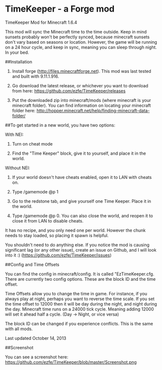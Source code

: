 TimeKeeper - a Forge mod
=============

TimeKeeper Mod for Minecraft 1.6.4

This mod will sync the Minecraft time to the time outside. Keep in mind sunsets probably won't be perfectly synced, because minecraft sunsets don't vary based on seasons or location. However, the game will be running on a 24 hour cycle, and keep in sync, meaning you can sleep through night. In your bed.

##Installation

1. Install forge (http://files.minecraftforge.net). This mod was last tested and built with 9.11.1.916.

2. Go download the latest release, or whichever you want to download from here: https://github.com/ezfe/TimeKeeper/releases

3. Put the downloaded zip into minecraft/mods (where minecraft is your minecraft folder). You can find information on locating your minecraft folder here: http://hopper.minecraft.net/help/finding-minecraft-data-folder/


##To get started in a new world, you have two options:

With NEI:

1. Turn on cheat mode

2. Find the "Time Keeper" block, give it to yourself, and place it in the world.

Without NEI:

1. If your world doesn't have cheats enabled, open it to LAN with cheats on.

2. Type /gamemode @p 1

3. Go to the redstone tab, and give yourself one Time Keeper. Place it in the world.

4. Type /gamemode @p 0. You can also close the world, and reopen it to close it from LAN to disable cheats.

It has no recipe, and you only need one per world. However the chunk needs to stay loaded, so placing it spawn is helpful.

You shouldn't need to do anything else. If you notice the mod is causing significant lag (or any other issue), create an issue on Github, and I will look into it :) (https://github.com/ezfe/TimeKeeper/issues)

##Config and Time Offsets

You can find the config in minecraft/config. It is called "EzTimeKeeper.cfg. There are currently two config options. These are the block ID and the time offset.

Time Offsets allow you to change the time in game. For instance, if you always play at night, perhaps you want to reverse the time scale. If you set the time offset to 12000 then it will be day during the night, and night during the day. Minecraft time runs on a 24000 tick cycle. Meaning adding 12000 will set it ahead half a cycle. (Day -> Night, or vice versa)

The block ID can be changed if you experience conflicts. This is the same with all mods.

Last updated October 14, 2013

##Screenshot

You can see a screenshot here: https://github.com/ezfe/TimeKeeper/blob/master/Screenshot.png

